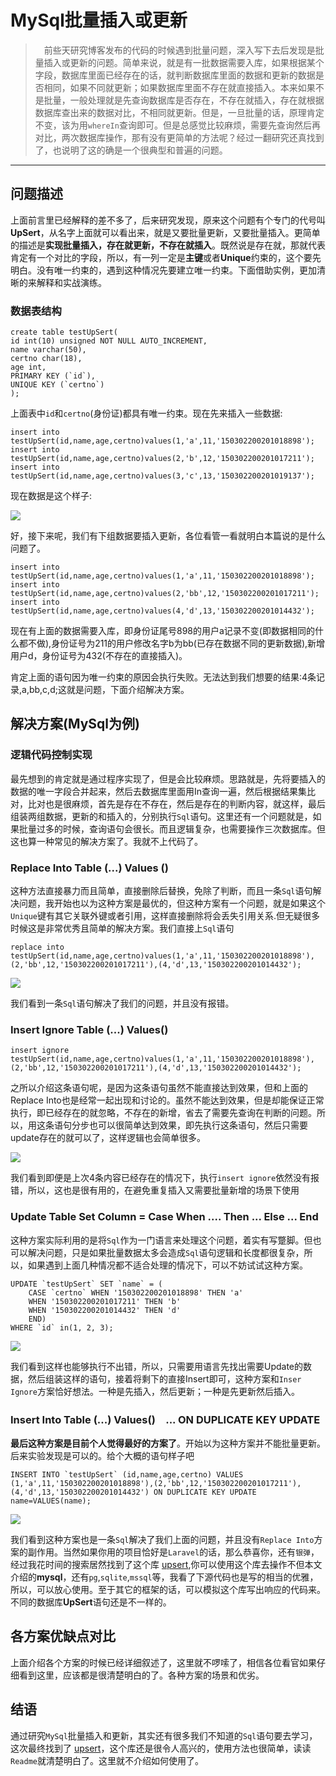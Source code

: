 # MySql批量插入或更新

<!--标题：MySql批量插入或更新｜分类：mysql｜标签：php,msyql -->

> 　前些天研究博客发布的代码的时候遇到批量问题，深入写下去后发现是批量插入或更新的问题。简单来说，就是有一批数据需要入库，如果根据某个字段，数据库里面已经存在的话，就判断数据库里面的数据和更新的数据是否相同，如果不同就更新；如果数据库里面不存在就直接插入。本来如果不是批量，一般处理就是先查询数据库是否存在，不存在就插入，存在就根据数据库查出来的数据对比，不相同就更新。但是，一旦批量的话，原理肯定不变，该为用`whereIn`查询即可。但是总感觉比较麻烦，需要先查询然后再对比，两次数据库操作，那有没有更简单的方法呢？经过一翻研究还真找到了，也说明了这的确是一个很典型和普遍的问题。

---

## 问题描述

上面前言里已经解释的差不多了，后来研究发现，原来这个问题有个专门的代号叫**UpSert**，从名字上面就可以看出来，就是又要批量更新，又要批量插入。更简单的描述是**实现批量插入，存在就更新，不存在就插入**。既然说是存在就，那就代表肯定有一个对比的字段，所以，有一列一定是**主键**或者**Unique**约束的，这个要先明白。没有唯一约束的，遇到这种情况先要建立唯一约束。下面借助实例，更加清晰的来解释和实战演练。

### 数据表结构

```mysql
create table testUpSert( 
id int(10) unsigned NOT NULL AUTO_INCREMENT,  
name varchar(50),
certno char(18),
age int,
PRIMARY KEY (`id`),
UNIQUE KEY (`certno`)
); 
```

上面表中`id`和`certno`(身份证)都具有唯一约束。现在先来插入一些数据:

```mysql
insert into testUpSert(id,name,age,certno)values(1,'a',11,'150302200201018898');
insert into testUpSert(id,name,age,certno)values(2,'b',12,'150302200201017211'); 
insert into testUpSert(id,name,age,certno)values(3,'c',13,'150302200201019137'); 
```

现在数据是这个样子:

![](https://gitee.com/batcom/static/raw/master/images/20200828211914.png)

好，接下来呢，我们有下组数据要插入更新，各位看管一看就明白本篇说的是什么问题了。

```mysql
insert into testUpSert(id,name,age,certno)values(1,'a',11,'150302200201018898');
insert into testUpSert(id,name,age,certno)values(2,'bb',12,'150302200201017211'); 
insert into testUpSert(id,name,age,certno)values(4,'d',13,'150302200201014432'); 
```

现在有上面的数据需要入库，即身份证尾号898的用户a记录不变(即数据相同的什么都不做),身份证号为211的用户修改名字b为bb(已存在数据不同的更新数据),新增用户d，身份证号为432(不存在的直接插入)。

肯定上面的语句因为唯一约束的原因会执行失败。无法达到我们想要的结果:4条记录,a,bb,c,d;这就是问题，下面介绍解决方案。

## 解决方案(**MySql**为例)

### 逻辑代码控制实现

最先想到的肯定就是通过程序实现了，但是会比较麻烦。思路就是，先将要插入的数据的唯一字段合并起来，然后去数据库里面用In查询一遍，然后根据结果集比对，比对也是很麻烦，首先是存在不存在，然后是存在的判断内容，就这样，最后组装两组数据，更新的和插入的，分别执行`Sql`语句。这里还有一个问题就是，如果批量过多的时候，查询语句会很长。而且逻辑复杂，也需要操作三次数据库。但这也算一种常见的解决方案了。我就不上代码了。

### Replace Into Table (...) Values ()

这种方法直接暴力而且简单，直接删除后替换，免除了判断，而且一条`Sql`语句解决问题，我开始也以为这种方案是最优的，但这种方案有一个问题，就是如果这个`Unique`键有其它关联外键或者引用，这样直接删除将会丢失引用关系.但无疑很多时候这是非常优秀且简单的解决方案。我们直接上`Sql`语句

```mysql
replace into testUpSert(id,name,age,certno)values(1,'a',11,'150302200201018898'),(2,'bb',12,'150302200201017211'),(4,'d',13,'150302200201014432'); 
```

![](https://gitee.com/batcom/static/raw/master/images/20200828225507.png)

我们看到一条`Sql`语句解决了我们的问题，并且没有报错。

### Insert Ignore Table (...) Values()

```mysql
insert ignore testUpSert(id,name,age,certno)values(1,'a',11,'150302200201018898'),(2,'bb',12,'150302200201017211'),(4,'d',13,'150302200201014432'); 
```

之所以介绍这条语句呢，是因为这条语句虽然不能直接达到效果，但和上面的Replace Into也是经常一起出现和讨论的。虽然不能达到效果，但是却能保证正常执行，即已经存在的就忽略，不存在的新增，省去了需要先查询在判断的问题。所以，用这条语句分步也可以很简单达到效果，即先执行这条语句，然后只需要update存在的就可以了，这样逻辑也会简单很多。

![](https://gitee.com/batcom/static/raw/master/images/20200828230253.png)

我们看到即便是上次4条内容已经存在的情况下，执行`insert ignore`依然没有报错，所以，这也是很有用的，在避免重复插入又需要批量新增的场景下使用

### Update Table Set Column = Case When .... Then ... Else ... End

这种方案实际利用的是将`Sql`作为一门语言来处理这个问题，着实有写蹩脚。但也可以解决问题，只是如果批量数据太多会造成`Sql`语句逻辑和长度都很复杂，所以，如果遇到上面几种情况都不适合处理的情况下，可以不妨试试这种方案。

```mysql
UPDATE `testUpSert` SET `name` = (
    CASE `certno` WHEN '150302200201018898' THEN 'a'  
    WHEN '150302200201017211' THEN 'b'  
    WHEN '150302200201014432' THEN 'd'  
    END)
WHERE `id` in(1, 2, 3);
```

![](/home/coolnet/php/blog/blogs/images/mysql/20200828231524.png)

我们看到这样也能够执行不出错，所以，只需要用语言先找出需要Update的数据，然后组装这样的语句，接着将剩下的直接Insert即可，这种方案和`Inser Ignore`方案恰好想法。一种是先插入，然后更新；一种是先更新然后插入。

### Insert Into Table (...) Values()　... ON DUPLICATE KEY UPDATE

**最后这种方案是目前个人觉得最好的方案了**。开始以为这种方案并不能批量更新。后来实验发现是可以的。给个大概的语句样子吧

```mysql
INSERT INTO `testUpSert` (id,name,age,certno) VALUES (1,'a',11,'150302200201018898'),(2,'bb',12,'150302200201017211'),(4,'d',13,'150302200201014432') ON DUPLICATE KEY UPDATE name=VALUES(name); 
```

![](/home/coolnet/php/blog/blogs/images/mysql/20200828232843.png)

我们看到这种方案也是一条`Sql`解决了我们上面的问题，并且没有`Replace Into`方案的副作用。当然如果你用的项目恰好是`Laravel`的话，那么恭喜你，还有`银弹`，经过我花时间的搜索居然找到了这个库 [upsert](https://github.com/staudenmeir/laravel-upsert),你可以使用这个库去操作不但本文介绍的**mysql**，还有`pg`,`sqlite`,`mssql`等，我看了下源代码也是写的相当的优雅，所以，可以放心使用。至于其它的框架的话，可以模拟这个库写出响应的代码来。不同的数据库**UpSert**语句还是不一样的。

## 各方案优缺点对比

上面介绍各个方案的时候已经详细叙述了，这里就不啰嗦了，相信各位看官如果仔细看到这里，应该都是很清楚明白的了。各种方案的场景和优劣。

## 结语

通过研究`MySql`批量插入和更新，其实还有很多我们不知道的`Sql`语句要去学习，这次最终找到了 [upsert](https://github.com/staudenmeir/laravel-upsert)，这个库还是很令人高兴的，使用方法也很简单，读读`Readme`就清楚明白了。这里就不介绍如何使用了。

